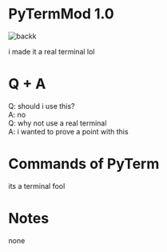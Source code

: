 # PyTermMod 1.0

![backk](https://user-images.githubusercontent.com/108739871/212541448-066a27d6-fef3-400f-8409-38882b6901e9.png)

i made it a real terminal lol
# Q + A
Q: should i use this?<br/>
A: no<br/>
Q: why not use a real terminal<br/>
A: i wanted to prove a point with this<br/>

# Commands of PyTerm
its a terminal fool

# Notes
none
